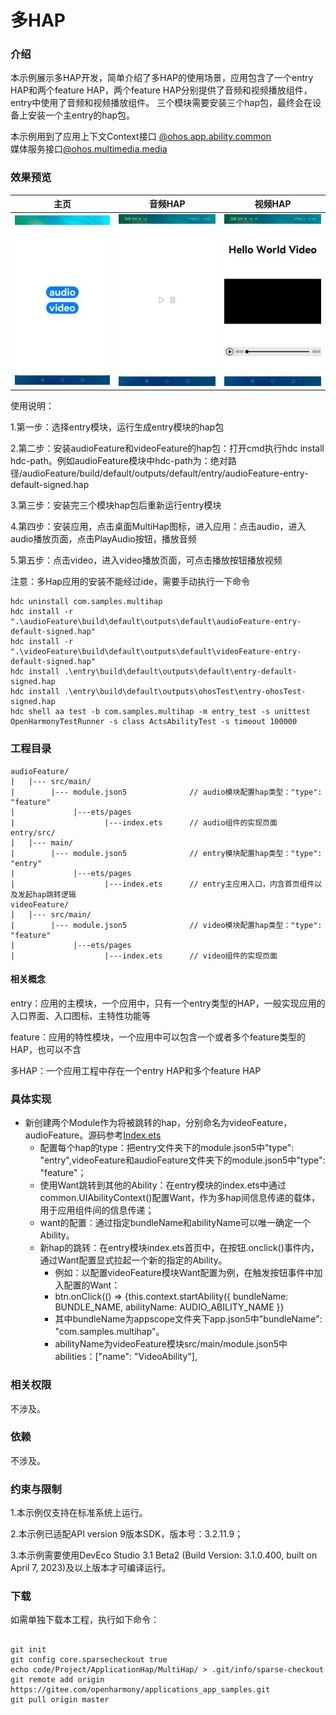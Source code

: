 
# 多HAP

### 介绍

本示例展示多HAP开发，简单介绍了多HAP的使用场景，应用包含了一个entry HAP和两个feature HAP，两个feature HAP分别提供了音频和视频播放组件，entry中使用了音频和视频播放组件。 三个模块需要安装三个hap包，最终会在设备上安装一个主entry的hap包。

本示例用到了应用上下文Context接口 [@ohos.app.ability.common](https://gitee.com/openharmony/docs/blob/master/zh-cn/application-dev/reference/apis/js-apis-app-ability-common.md)  
媒体服务接口[@ohos.multimedia.media](https://gitee.com/openharmony/docs/blob/master/zh-cn/application-dev/reference/apis/js-apis-media.md)  
  

### 效果预览
|主页|音频HAP|视频HAP|
|---|---|---|
|![](screenshots/device/home.jpg)|![](screenshots/device/audio.jpg)|![](screenshots/device/video.jpg)|

使用说明：

1.第一步：选择entry模块，运行生成entry模块的hap包

2.第二步：安装audioFeature和videoFeature的hap包：打开cmd执行hdc install hdc-path。例如audioFeature模块中hdc-path为：绝对路径/audioFeature/build/default/outputs/default/entry/audioFeature-entry-default-signed.hap

3.第三步：安装完三个模块hap包后重新运行entry模块

4.第四步：安装应用，点击桌面MultiHap图标，进入应用：点击audio，进入audio播放页面，点击PlayAudio按钮，播放音频

5.第五步：点击video，进入video播放页面，可点击播放按钮播放视频

注意：多Hap应用的安装不能经过ide，需要手动执行一下命令
```
hdc uninstall com.samples.multihap
hdc install -r ".\audioFeature\build\default\outputs\default\audioFeature-entry-default-signed.hap"
hdc install -r ".\videoFeature\build\default\outputs\default\videoFeature-entry-default-signed.hap"
hdc install .\entry\build\default\outputs\default\entry-default-signed.hap
hdc install .\entry\build\default\outputs\ohosTest\entry-ohosTest-signed.hap
hdc shell aa test -b com.samples.multihap -m entry_test -s unittest OpenHarmonyTestRunner -s class ActsAbilityTest -s timeout 100000
```

### 工程目录

```
audioFeature/
|   |--- src/main/
|        |--- module.json5              // audio模块配置hap类型："type": "feature"
|             |---ets/pages      
|                    |---index.ets      // audio组件的实现页面
entry/src/
|   |--- main/
|        |--- module.json5              // entry模块配置hap类型："type": "entry"
|             |---ets/pages              
|                    |---index.ets      // entry主应用入口，内含首页组件以及发起hap跳转逻辑
videoFeature/
|   |--- src/main/
|        |--- module.json5              // video模块配置hap类型："type": "feature"
|             |---ets/pages      
|                    |---index.ets      // video组件的实现页面
``` 



#### 相关概念

entry：应用的主模块，一个应用中，只有一个entry类型的HAP，一般实现应用的入口界面、入口图标、主特性功能等

feature：应用的特性模块，一个应用中可以包含一个或者多个feature类型的HAP，也可以不含

多HAP：一个应用工程中存在一个entry HAP和多个feature HAP

### 具体实现

* 新创建两个Module作为将被跳转的hap，分别命名为videoFeature，audioFeature。源码参考[Index.ets](https://gitee.com/openharmony/applications_app_samples/blob/master/code/Project/ApplicationHap/MultiHap/entry/src/main/ets/pages/Index.ets)
    * 配置每个hap的type：把entry文件夹下的module.json5中"type": "entry",videoFeature和audioFeature文件夹下的module.json5中"type": "feature"；
    * 使用Want跳转到其他的Ability：在entry模块的index.ets中通过common.UIAbilityContext()配置Want，作为多hap间信息传递的载体，用于应用组件间的信息传递；
    * want的配置：通过指定bundleName和abilityName可以唯一确定一个Ability。
    * 新hap的跳转：在entry模块index.ets首页中，在按钮.onclick()事件内，通过Want配置显式拉起一个新的指定的Ability。
      * 例如：以配置videoFeature模块Want配置为例，在触发按钮事件中加入配置的Want： 
      * btn.onClick(() => {this.context.startAbility({
        bundleName: BUNDLE_NAME,
        abilityName: AUDIO_ABILITY_NAME
        }}
      * 其中bundleName为appscope文件夹下app.json5中"bundleName": "com.samples.multihap"。
      * abilityName为videoFeature模块src/main/module.json5中abilities：["name": "VideoAbility"],
   

### 相关权限

不涉及。

### 依赖

不涉及。

### 约束与限制

1.本示例仅支持在标准系统上运行。

2.本示例已适配API version 9版本SDK，版本号：3.2.11.9；

3.本示例需要使用DevEco Studio 3.1 Beta2 (Build Version: 3.1.0.400, built on April 7, 2023)及以上版本才可编译运行。

### 下载

如需单独下载本工程，执行如下命令：
```

git init  
git config core.sparsecheckout true  
echo code/Project/ApplicationHap/MultiHap/ > .git/info/sparse-checkout  
git remote add origin https://gitee.com/openharmony/applications_app_samples.git  
git pull origin master

```

